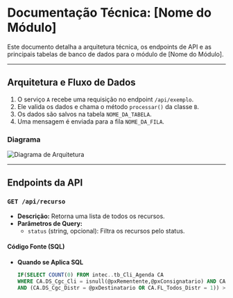 # Documentação Técnica: [Nome do Módulo]

Este documento detalha a arquitetura técnica, os endpoints de API e as principais tabelas de banco de dados para o módulo de [Nome do Módulo].

---

## Arquitetura e Fluxo de Dados
1.  O serviço `A` recebe uma requisição no endpoint `/api/exemplo`.
2.  Ele valida os dados e chama o método `processar()` da classe `B`.
3.  Os dados são salvos na tabela `NOME_DA_TABELA`.
4.  Uma mensagem é enviada para a fila `NOME_DA_FILA`.

### Diagrama
![Diagrama de Arquitetura](/data/img/caminho/diagrama_tecnico.png)

---

## Endpoints da API

### `GET /api/recurso`
* **Descrição:** Retorna uma lista de todos os recursos.
* **Parâmetros de Query:**
  * `status` (string, opcional): Filtra os recursos pelo status.

#### Código Fonte (SQL)

* **Quando se Aplica SQL**
    ```sql
    IF(SELECT COUNT(0) FROM intec..tb_Cli_Agenda CA
    WHERE CA.DS_Cgc_Cli = isnull(@pxRementente,@pxConsignatario) AND CA.FL_CobraTarifa_Cli = 0
    AND (CA.DS_Cgc_Distr = @pxDestinatario OR CA.FL_Todos_Distr = 1)) > 0
    ```
